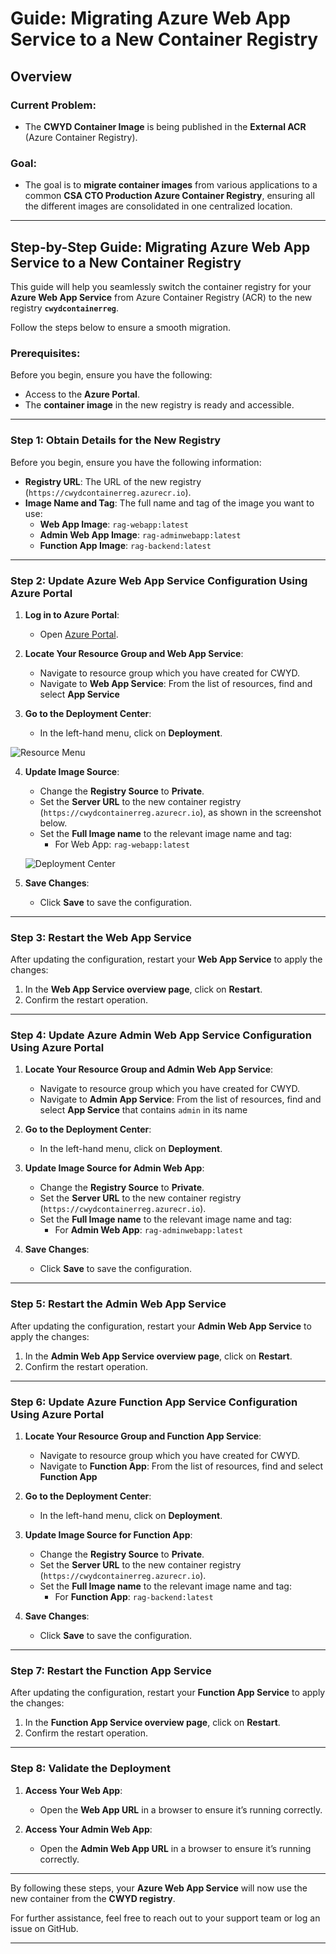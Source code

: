 # Guide: Migrating Azure Web App Service to a New Container Registry

## Overview

### Current Problem:
- The **CWYD Container Image** is being published in the **External ACR** (Azure Container Registry).

### Goal:
- The goal is to **migrate container images** from various applications to a common **CSA CTO Production Azure Container Registry**, ensuring all the different images are consolidated in one centralized location.

---

## Step-by-Step Guide: Migrating Azure Web App Service to a New Container Registry

This guide will help you seamlessly switch the container registry for your **Azure Web App Service** from Azure Container Registry (ACR) to the new registry **`cwydcontainerreg`**.

Follow the steps below to ensure a smooth migration.

### Prerequisites:
Before you begin, ensure you have the following:
- Access to the **Azure Portal**.
- The **container image** in the new registry is ready and accessible.

---

### Step 1: Obtain Details for the New Registry

Before you begin, ensure you have the following information:
- **Registry URL**: The URL of the new registry (`https://cwydcontainerreg.azurecr.io`).
- **Image Name and Tag**: The full name and tag of the image you want to use:
  - **Web App Image**: `rag-webapp:latest`
  - **Admin Web App Image**: `rag-adminwebapp:latest`
  - **Function App Image**: `rag-backend:latest`

---

### Step 2: Update Azure Web App Service Configuration Using Azure Portal

1. **Log in to Azure Portal**:
   - Open [Azure Portal](https://portal.azure.com/).

2. **Locate Your Resource Group and Web App Service**:
   - Navigate to resource group which you have created for CWYD.
   - Navigate to **Web App Service**: From the list of resources, find and select **App Service**

3. **Go to the Deployment Center**:
   - In the left-hand menu, click on **Deployment**.

  ![Resource Menu](images/resource_menu.png)


4. **Update Image Source**:
   - Change the **Registry Source** to **Private**.
   - Set the **Server URL** to the new container registry (`https://cwydcontainerreg.azurecr.io`), as shown in the screenshot below.
   - Set the **Full Image name** to the relevant image name and tag:
     - For Web App: `rag-webapp:latest`

   ![Deployment Center](images/deployment_center.png)

5. **Save Changes**:
   - Click **Save** to save the configuration.

---

### Step 3: Restart the Web App Service

After updating the configuration, restart your **Web App Service** to apply the changes:

1. In the **Web App Service overview page**, click on **Restart**.
2. Confirm the restart operation.

---

### Step 4: Update Azure Admin Web App Service Configuration Using Azure Portal

1. **Locate Your Resource Group and Admin Web App Service**:
   - Navigate to resource group which you have created for CWYD.
   - Navigate to **Admin App Service**: From the list of resources, find and select **App Service** that contains `admin` in its name

2. **Go to the Deployment Center**:
   - In the left-hand menu, click on **Deployment**.

3. **Update Image Source for Admin Web App**:
   - Change the **Registry Source** to **Private**.
   - Set the **Server URL** to the new container registry (`https://cwydcontainerreg.azurecr.io`).
   - Set the **Full Image name** to the relevant image name and tag:
     - For **Admin Web App**: `rag-adminwebapp:latest`

4. **Save Changes**:
   - Click **Save** to save the configuration.

---

### Step 5: Restart the Admin Web App Service

After updating the configuration, restart your **Admin Web App Service** to apply the changes:

1. In the **Admin Web App Service overview page**, click on **Restart**.
2. Confirm the restart operation.

---

### Step 6: Update Azure Function App Service Configuration Using Azure Portal

1. **Locate Your Resource Group and Function App Service**:
   - Navigate to resource group which you have created for CWYD.
   - Navigate to **Function App**: From the list of resources, find and select **Function App**

2. **Go to the Deployment Center**:
   - In the left-hand menu, click on **Deployment**.

3. **Update Image Source for Function App**:
   - Change the **Registry Source** to **Private**.
   - Set the **Server URL** to the new container registry (`https://cwydcontainerreg.azurecr.io`).
   - Set the **Full Image name** to the relevant image name and tag:
     - For **Function App**: `rag-backend:latest`

4. **Save Changes**:
   - Click **Save** to save the configuration.

---

### Step 7: Restart the Function App Service

After updating the configuration, restart your **Function App Service** to apply the changes:

1. In the **Function App Service overview page**, click on **Restart**.
2. Confirm the restart operation.

---

### Step 8: Validate the Deployment

1. **Access Your Web App**:
   - Open the **Web App URL** in a browser to ensure it’s running correctly.

2. **Access Your Admin Web App**:
   - Open the **Admin Web App URL** in a browser to ensure it’s running correctly.

---

By following these steps, your **Azure Web App Service** will now use the new container from the **CWYD registry**.

For further assistance, feel free to reach out to your support team or log an issue on GitHub.

---
